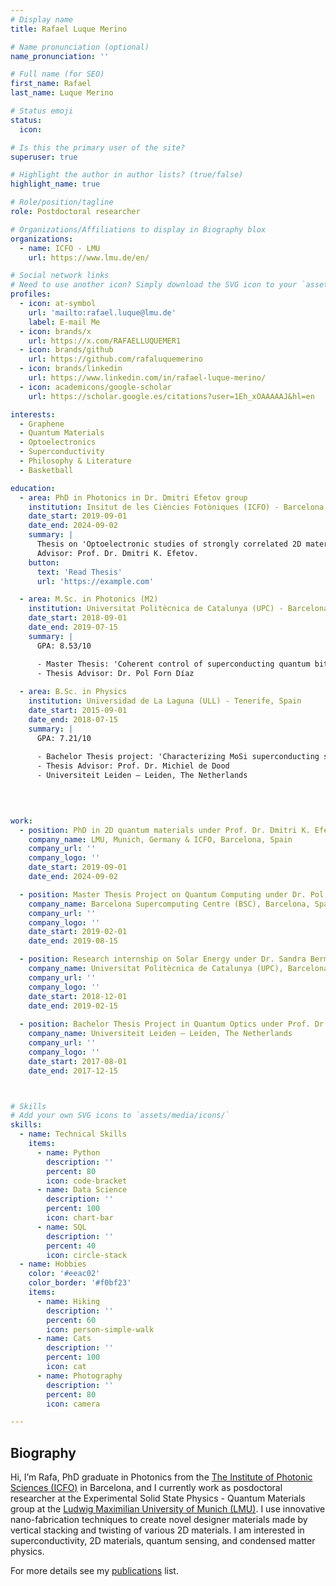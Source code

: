 ```yaml
---
# Display name
title: Rafael Luque Merino

# Name pronunciation (optional)
name_pronunciation: ''

# Full name (for SEO)
first_name: Rafael
last_name: Luque Merino

# Status emoji
status:
  icon: 

# Is this the primary user of the site?
superuser: true

# Highlight the author in author lists? (true/false)
highlight_name: true

# Role/position/tagline
role: Postdoctoral researcher

# Organizations/Affiliations to display in Biography blox
organizations:
  - name: ICFO - LMU
    url: https://www.lmu.de/en/

# Social network links
# Need to use another icon? Simply download the SVG icon to your `assets/media/icons/` folder.
profiles:
  - icon: at-symbol
    url: 'mailto:rafael.luque@lmu.de'
    label: E-mail Me
  - icon: brands/x
    url: https://x.com/RAFAELLUQUEMER1
  - icon: brands/github
    url: https://github.com/rafaluquemerino
  - icon: brands/linkedin
    url: https://www.linkedin.com/in/rafael-luque-merino/
  - icon: academicons/google-scholar
    url: https://scholar.google.es/citations?user=1Eh_xOAAAAAJ&hl=en

interests:
  - Graphene
  - Quantum Materials
  - Optoelectronics
  - Superconductivity
  - Philosophy & Literature
  - Basketball

education:
  - area: PhD in Photonics in Dr. Dmitri Efetov group
    institution: Insitut de les Ciències Fotòniques (ICFO) - Barcelona, Spain & Ludwig Maximilians Universität (LMU) - Munich, Germany
    date_start: 2019-09-01
    date_end: 2024-09-02
    summary: |
      Thesis on 'Optoelectronic studies of strongly correlated 2D materials'.
      Advisor: Prof. Dr. Dmitri K. Efetov.
    button:
      text: 'Read Thesis'
      url: 'https://example.com'

  - area: M.Sc. in Photonics (M2)
    institution: Universitat Politècnica de Catalunya (UPC) - Barcelona, Spain
    date_start: 2018-09-01
    date_end: 2019-07-15
    summary: |
      GPA: 8.53/10

      - Master Thesis: 'Coherent control of superconducting quantum bits'
      - Thesis Advisor: Dr. Pol Forn Díaz
  
  - area: B.Sc. in Physics
    institution: Universidad de La Laguna (ULL) - Tenerife, Spain
    date_start: 2015-09-01
    date_end: 2018-07-15
    summary: |
      GPA: 7.21/10
      
      - Bachelor Thesis project: 'Characterizing MoSi superconducting single photon detectors'
      - Thesis Advisor: Prof. Dr. Michiel de Dood
      - Universiteit Leiden – Leiden, The Netherlands
      


  
work:
  - position: PhD in 2D quantum materials under Prof. Dr. Dmitri K. Efetov
    company_name: LMU, Munich, Germany & ICFO, Barcelona, Spain
    company_url: ''
    company_logo: ''
    date_start: 2019-09-01
    date_end: 2024-09-02

  - position: Master Thesis Project on Quantum Computing under Dr. Pol Forn Díaz
    company_name: Barcelona Supercomputing Centre (BSC), Barcelona, Spain
    company_url: ''
    company_logo: ''
    date_start: 2019-02-01
    date_end: 2019-08-15

  - position: Research internship on Solar Energy under Dr. Sandra Bermejo
    company_name: Universitat Politècnica de Catalunya (UPC), Barcelona, Spain
    company_url: ''
    company_logo: ''
    date_start: 2018-12-01
    date_end: 2019-02-15
   
  - position: Bachelor Thesis Project in Quantum Optics under Prof. Dr. Michiel de Dood
    company_name: Universiteit Leiden – Leiden, The Netherlands
    company_url: ''
    company_logo: ''
    date_start: 2017-08-01
    date_end: 2017-12-15



# Skills
# Add your own SVG icons to `assets/media/icons/`
skills:
  - name: Technical Skills
    items:
      - name: Python
        description: ''
        percent: 80
        icon: code-bracket
      - name: Data Science
        description: ''
        percent: 100
        icon: chart-bar
      - name: SQL
        description: ''
        percent: 40
        icon: circle-stack
  - name: Hobbies
    color: '#eeac02'
    color_border: '#f0bf23'
    items:
      - name: Hiking
        description: ''
        percent: 60
        icon: person-simple-walk
      - name: Cats
        description: ''
        percent: 100
        icon: cat
      - name: Photography
        description: ''
        percent: 80
        icon: camera

---
```


## Biography

Hi, I’m Rafa, PhD graduate in Photonics from the [The Institute of Photonic Sciences (ICFO)](https://www.icfo.eu/) in Barcelona, and I currently work as posdoctoral researcher at the Experimental Solid State Physics - Quantum Materials group at the [Ludwig Maximilian University of Munich (LMU)](https://www.quantummatter.physik.lmu.de/). I use innovative nano-fabrication techniques to create novel designer materials made by vertical stacking and twisting of various 2D materials. I am interested in superconductivity, 2D materials, quantum sensing, and condensed matter physics.

For more details see my [publications](https://rafaluquemerino.github.io/#publications) list.
